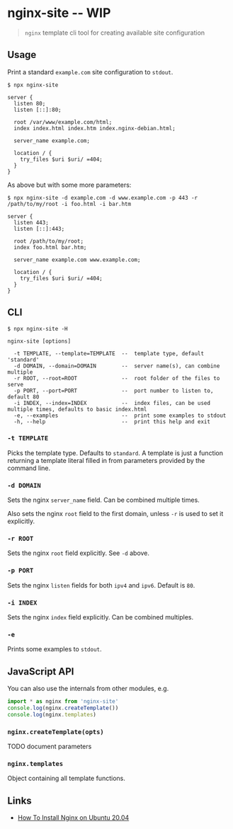 # nginx-site -- WIP

> `nginx` template cli tool for creating available site configuration

## Usage

Print a standard `example.com` site configuration to `stdout`.

```
$ npx nginx-site

server {
  listen 80;
  listen [::]:80;

  root /var/www/example.com/html;
  index index.html index.htm index.nginx-debian.html;

  server_name example.com;

  location / {
    try_files $uri $uri/ =404;
  }
}

```

As above but with some more parameters:

```
$ npx nginx-site -d example.com -d www.example.com -p 443 -r /path/to/my/root -i foo.html -i bar.htm

server {
  listen 443;
  listen [::]:443;

  root /path/to/my/root;
  index foo.html bar.htm;

  server_name example.com www.example.com;

  location / {
    try_files $uri $uri/ =404;
  }
}

```

## CLI

```
$ npx nginx-site -H
```

```
nginx-site [options]

  -t TEMPLATE, --template=TEMPLATE  --  template type, default 'standard'
  -d DOMAIN, --domain=DOMAIN        --  server name(s), can combine multiple
  -r ROOT, --root=ROOT              --  root folder of the files to serve
  -p PORT, --port=PORT              --  port number to listen to, default 80
  -i INDEX, --index=INDEX           --  index files, can be used multiple times, defaults to basic index.html
  -e, --examples                    --  print some examples to stdout
  -h, --help                        --  print this help and exit
```

### `-t TEMPLATE`

Picks the template type. Defaults to `standard`. A template is just a function returning a template literal filled in from parameters provided by the command line.

### `-d DOMAIN`

Sets the nginx `server_name` field. Can be combined multiple times.

Also sets the nginx `root` field to the first domain, unless `-r` is used to set it explicitly.

### `-r ROOT`

Sets the nginx `root` field explicitly. See `-d` above.

### `-p PORT`

Sets the nginx `listen` fields for both `ipv4` and `ipv6`. Default is `80`.

### `-i INDEX`

Sets the nginx `index` field explicitly. Can be combined multiples.

### `-e`

Prints some examples to `stdout`.

## JavaScript API

You can also use the internals from other modules, e.g.

```js
import * as nginx from 'nginx-site'
console.log(nginx.createTemplate())
console.log(nginx.templates)
```

### `nginx.createTemplate(opts)`

TODO document parameters

### `nginx.templates`

Object containing all template functions.

## Links

* [How To Install Nginx on Ubuntu 20.04](https://www.digitalocean.com/community/tutorials/how-to-install-nginx-on-ubuntu-20-04)
